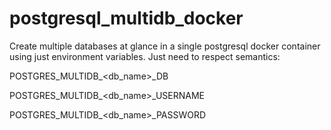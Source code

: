# postgresql_multidb_docker
Create multiple databases at glance in a single postgresql docker container using just environment variables. Just need to respect semantics:

POSTGRES_MULTIDB_<db_name>_DB

POSTGRES_MULTIDB_<db_name>_USERNAME

POSTGRES_MULTIDB_<db_name>_PASSWORD
